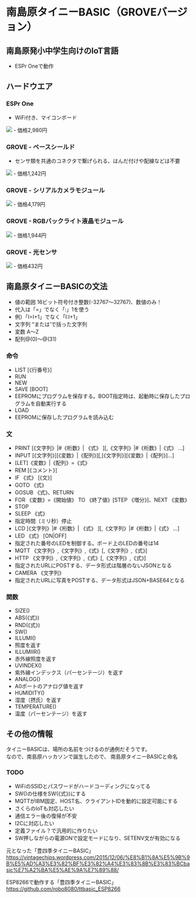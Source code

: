 # 南島原タイニーBASIC（GROVEバージョン）
## 南島原発小中学生向けのIoT言語
- ESPr Oneで動作

## ハードウエア
### ESPr One
- WiFi付き、マイコンボード
<img src="https://docid81hrs3j1.cloudfront.net/contents/large/2620_1.jpg">
- 価格2,980円
<https://www.switch-science.com/catalog/2620/>

### GROVE - ベースシールド
- センサ類を共通のコネクタで繋げられる、はんだ付けや配線などは不要
<img src="https://statics3.seeedstudio.com/seeed/img/2016-09/oJYc6A5jTrgslQWC5j7gw9tI.jpg">
- 価格1,242円
<https://www.switch-science.com/catalog/1293/>

### GROVE - シリアルカメラモジュール
<img src="https://statics3.seeedstudio.com/images/product/Serial%20Camera.jpg">
- 価格4,179円
<https://www.switch-science.com/catalog/1626/>

### GROVE - RGBバックライト液晶モジュール
<img src="https://statics3.seeedstudio.com/images/104030001%201.jpg">
- 価格1,944円
<https://www.switch-science.com/catalog/1629/>

### GROVE - 光センサ
<img src="https://statics3.seeedstudio.com/images/101020014%201.jpg">
- 価格432円
<https://www.switch-science.com/catalog/815/>

## 南島原タイニーBASICの文法
- 値の範囲 16ビット符号付き整数(-32767～32767)、数値のみ！
- 代入は「=」でなく「:」1を使う
 - 例）「I=I+1」でなく「I:I+1」
- 文字列 “または’で括った文字列
- 変数 A～Z
- 配列@(0)～@(31)

### 命令
- LIST [《行番号》]
- RUN
- NEW
- SAVE [BOOT]
 - EEPROMにプログラムを保存する。BOOT指定時は、起動時に保存したプログラムを自動実行する
- LOAD
 - EEPROMに保存したプログラムを読み込む


### 文
- PRINT [《文字列》|#《桁数》| 《式》 ][,《文字列》|#《桁数》|《式》 …]
- INPUT [《文字列》][《変数》|《配列》][,[《文字列》][《変数》|《配列》]…]
- [LET]《変数》|《配列》=《式》
- REM [《コメント》]
- IF 《式》 [《文》]
- GOTO 《式》
- GOSUB 《式》、RETURN
- FOR 《変数》=《開始値》 TO 《終了値》[STEP 《増分》]、NEXT 《変数》
- STOP
- SLEEP 《式》
 - 指定時間（ミリ秒）停止
- LCD [《文字列》|#《桁数》| 《式》 ][,《文字列》|#《桁数》|《式》 …]
- LED 《式》 [ON|OFF]
 - 指定された番号のLEDを制御する。ボード上のLEDの番号は14
- MQTT 《文字列》,《文字列》,《式》[,《文字列》,《式》]
- HTTP 《文字列》,《文字列》,《式》[,《文字列》,《式》]
 - 指定されたURLにPOSTする、データ形式は階層のないJSONとなる
- CAMERA 《文字列》
 - 指定されたURLに写真をPOSTする、データ形式はJSON+BASE64となる


### 関数
- SIZE()
- ABS(《式》)
- RND(《式》)
- SW()
- ILLUMI()
 - 照度を返す
- ILLUMIIR()
 - 赤外線照度を返す
- UVINDEX()
 - 紫外線インデックス（パーセンテージ）を返す
- ANALOG()
 - A0ポートのアナログ値を返す
- HUMIDITY()
 - 湿度（摂氏）を返す
- TEMPERATURE()
 - 温度（パーセンテージ）を返す


## その他の情報
タイニーBASICは、場所の名前をつけるのが通例だそうです。  
なので、南島原ハッカソンで誕生したので、
南島原タイニーBASICと命名

### TODO
- WiFiのSSIDとパスワードがハードコーディングになってる
- SW()の仕様をSW(《式》)にする
- MQTTがIBM固定、HOST名、クライアントIDを動的に設定可能にする
- さくらのIoTも対応したい
- 通信エラー後の復帰が不安
- I2Cに対応したい
 - 定義ファイル？で汎用的に作りたい
 - SW押しながらの電源ONで設定モードになり、SETENV文が有効になる


元となった「豊四季タイニーBASIC」
<https://vintagechips.wordpress.com/2015/12/06/%E8%B1%8A%E5%9B%9B%E5%AD%A3%E3%82%BF%E3%82%A4%E3%83%8B%E3%83%BCbasic%E7%A2%BA%E5%AE%9A%E7%89%88/>

ESP8266で動作する「豊四季タイニーBASIC」
<https://github.com/robo8080/ttbasic_ESP8266>
